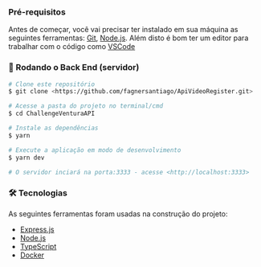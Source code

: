 ### Pré-requisitos

Antes de começar, você vai precisar ter instalado em sua máquina as seguintes ferramentas:
[Git](https://git-scm.com), [Node.js](https://nodejs.org/en/).
Além disto é bom ter um editor para trabalhar com o código como [VSCode](https://code.visualstudio.com/)

### 🎲 Rodando o Back End (servidor)

```bash
# Clone este repositório
$ git clone <https://github.com/fagnersantiago/ApiVideoRegister.git>

# Acesse a pasta do projeto no terminal/cmd
$ cd ChallengeVenturaAPI

# Instale as dependências
$ yarn

# Execute a aplicação em modo de desenvolvimento
$ yarn dev

# O servidor inciará na porta:3333 - acesse <http://localhost:3333>
```

### 🛠 Tecnologias

As seguintes ferramentas foram usadas na construção do projeto:

- [Express.js](https://expressjs.com/pt-br/)
- [Node.js](https://nodejs.org/en/)
- [TypeScript](https://www.typescriptlang.org/)
- [Docker](https://www.docker.com/)
